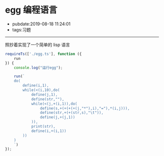 # egg 编程语言

- pubdate:2019-08-18 11:24:01
- tags:习题

---

照抄着实现了一个简单的 lisp 语言

````javascript
requireTs(['./egg.ts'], function ({
    run
}) {
    console.log("运行egg");

    run(`
    do(
        define(i,1),
        while(<(i,10),do(
            define(j,1),
            define(str,""),
            while(<(j,+(i,1)),do(
                define(s,+(+(+(+(j,"*"),i),"="),*(i,j))),
                define(str,+(+(str,s),"\t")),
                define(j,+(j,1))
            )),
            print(str),
            define(i,+(i,1))
        ))
    )
    `)
});
````
